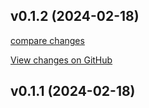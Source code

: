 ## v0.1.2 (2024-02-18)

[compare changes](https://github.com/emekaorji/openssl-keygen/compare/v0.1.1...v0.1.2 (2024-02-18))

[View changes on GitHub](https://github.com/emekaorji/openssl-keygen/compare/v0.1.1...v0.1.2 (2024-02-18))

## v0.1.1 (2024-02-18)

